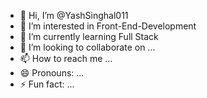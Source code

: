 - 👋 Hi, I’m @YashSinghal011
- 👀 I’m interested in Front-End-Development
- 🌱 I’m currently learning Full Stack
- 💞️ I’m looking to collaborate on ...
- 📫 How to reach me ...
- 😄 Pronouns: ...
- ⚡ Fun fact: ...

<!---
YashSinghal011/YashSinghal011 is a ✨ special ✨ repository because its `README.md` (this file) appears on your GitHub profile.
You can click the Preview link to take a look at your changes.
--->
